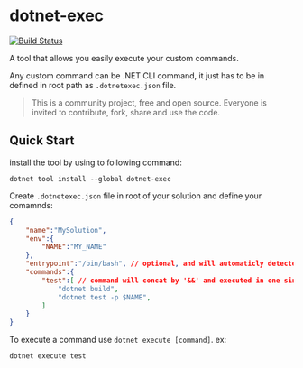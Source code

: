 dotnet-exec
============

[![Build Status](https://travis-ci.com/javadparvaresh/dotnet-exec.svg?branch=master)](https://travis-ci.com/javadparvaresh/dotnet-exec)

A tool that allows you easily execute your custom commands.

Any custom command can be .NET CLI command, it just has to be in defined in root path as `.dotnetexec.json` file.

> This is a community project, free and open source. Everyone is invited to contribute, fork, share and use the code.

## Quick Start

install the tool by using to following command:
```
dotnet tool install --global dotnet-exec
```

Create `.dotnetexec.json` file in root of your solution and define your comamnds:
```json
{
    "name":"MySolution",
    "env":{
        "NAME":"MY_NAME"
    },
	"entrypoint":"/bin/bash", // optional, and will automaticly detected absed on operation system
	"commands":{
		"test":[ // command will concat by '&&' and executed in one single line
            "dotnet build",
            "dotnet test -p $NAME",
        ]
	}
}
```

To execute a command use `dotnet execute [command]`. ex:
```shell
dotnet execute test
```
